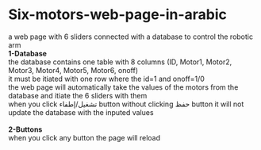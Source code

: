 # Six-motors-web-page-in-arabic
a web page with 6 sliders connected with a database to control the robotic arm <br>
**1-Database**<br>
the database contains one table with 8 columns (ID, Motor1, Motor2, Motor3, Motor4, Motor5, Motor6, onoff)<br>
it must be itiated with one row where the id=1 and onoff=1/0<br>
the web page will automatically take the values of the motors from the database and itiate the 6 sliders with them<br>
when you click تشغيل/إطفاء button without clicking حفظ button it will not update the database with the inputed values<br>
<br>
**2-Buttons**<br>
when you click any button the page will reload



